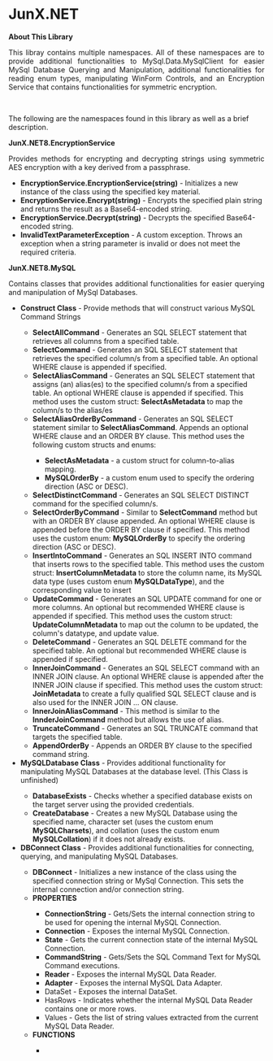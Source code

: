# JunX.NET

<strong>About This Library</strong>
<br/>
<p align="justify">This libray contains multiple namespaces. All of these namespaces are to provide additional functionalities to MySql.Data.MySqlClient for easier MySql Database Querying and Manipulation, additional functionalities for reading enum types, manipulating WinForm Controls, and an Encryption Service that contains functionalities for symmetric encryption.</p>
<br/>
<p>The following are the namespaces found in this library as well as a brief description.</p>
<strong>JunX.NET8.EncryptionService</strong>
<p align="justify">Provides methods for encrypting and decrypting strings using symmetric AES encryption with a key derived from a passphrase.</p>
<ul>
  <li><strong>EncryptionService.EncryptionService(string)</strong> - Initializes a new instance of the class using the specified key material.</li>
  <li><strong>EncryptionService.Encrypt(string)</strong> - Encrypts the specified plain string and returns the result as a Base64-encoded string.</li>
  <li><strong>EncryptionService.Decrypt(string)</strong> - Decrypts the specified Base64-encoded string.</li>
  <li><strong>InvalidTextParameterException</strong> - A custom exception. Throws an exception when a string parameter is invalid or does not meet the required criteria.</li>
</ul>
<strong>JunX.NET8.MySQL</strong>
<p align="justify">Contains classes that provides additional functionalities for easier querying and manipulation of MySql Databases.</p>
<ul>
  <li><strong>Construct Class</strong> - Provide methods that will construct various MySQL Command Strings</li>
    <ul>
      <li><strong>SelectAllCommand</strong> - Generates an SQL SELECT statement that retrieves all columns from a specified table.</li>
      <li><strong>SelectCommand</strong> - Generates an SQL SELECT statement that retrieves the specified column/s from a specified table. An optional WHERE clause is appended if specified.</li>
      <li><strong>SelectAliasCommand</strong> - Generates an SQL SELECT statement that assigns (an) alias(es) to the specified column/s from a specified table. An optional WHERE clause is appended if 
        specified. This method uses the custom struct: <strong>SelectAsMetadata</strong> to map the column/s to the alias/es</li>
      <li><strong>SelectAliasOrderByCommand</strong> - Generates an SQL SELECT statement similar to <strong>SelectAliasCommand</strong>. Appends an optional WHERE clause and an ORDER BY clause.
        This method uses the following custom structs and enums:</li>
        <ul>
          <li><strong>SelectAsMetadata</strong> - a custom struct for column-to-alias mapping.</li>
          <li><strong>MySQLOrderBy</strong> - a custom enum used to specify the ordering direction (ASC or DESC).</li>
        </ul>
      <li><strong>SelectDistinctCommand</strong> - Generates an SQL SELECT DISTINCT command for the specified column/s.</li>
      <li><strong>SelectOrderByCommand</strong> - Similar to <strong>SelectCommand</strong> method but with an ORDER BY clause appended. An optional WHERE clause is appended before the ORDER BY
        clause if specified. This method uses the custom enum: <strong>MySQLOrderBy</strong> to specify the ordering direction (ASC or DESC).</li>
      <li><strong>InsertIntoCommand</strong> - Generates an SQL INSERT INTO command that inserts rows to the specified table. This method uses the custom struct: <strong>InsertColumnMetadata</strong>
        to store the column name, its MySQL data type (uses custom enum <strong>MySQLDataType</strong>), and the corresponding value to insert</li>
      <li><strong>UpdateCommand</strong> - Generates an SQL UPDATE command for one or more columns. An optional but recommended WHERE clause is appended if specified. This method
        uses the custom struct: <strong>UpdateColumnMetadata</strong> to map out the column to be updated, the column's datatype, and update value.</li>
      <li><strong>DeleteCommand</strong> - Generates an SQL DELETE command for the specified table. An optional but recommended WHERE clause is appended if specified.</li>
      <li><strong>InnerJoinCommand</strong> - Generates an SQL SELECT command with an INNER JOIN clause. An optional WHERE clause is appended after the INNER JOIN clause if specified. This
        method uses the custom struct: <strong>JoinMetadata</strong> to create a fully qualified SQL SELECT clause and is also used for the INNER JOIN ... ON clause.</li>
      <li><strong>InnerJoinAliasCommand</strong> - This method is similar to the <strong>InnderJoinCommand</strong> method but allows the use of alias.</li>
      <li><strong>TruncateCommand</strong> - Generates an SQL TRUNCATE command that targets the specified table.</li>
      <li><strong>AppendOrderBy</strong> - Appends an ORDER BY clause to the specified command string.</li>
    </ul>
  <li><strong>MySQLDatabase Class</strong> - Provides additional functionality for manipulating MySQL Databases at the database level. (This Class is unfinished)</li>
    <ul>
      <li><strong>DatabaseExists</strong> - Checks whether a specified database exists on the target server using the provided credentials.</li>
      <li><strong>CreateDatabase</strong> - Creates a new MySQL Database using the specified name, character set (uses the custom enum <strong>MySQLCharsets</strong>), and
        collation (uses the custom enum <strong>MySQLCollation</strong>) if it does not already exists.</li>
    </ul>
  <li><strong>DBConnect Class</strong> - Provides additional functionalities for connecting, querying, and manipulating MySQL Databases.</li>
    <ul>
      <li><strong>DBConnect</strong> - Initializes a new instance of the class using the specified connection string or MySql Connection. This sets the internal connection and/or connection string.</li>
      <li><strong>PROPERTIES</strong></li>
        <ul>
          <li><strong>ConnectionString</strong> - Gets/Sets the internal connection string to be used for opening the internal MySQL Connection.</li>
          <li><strong>Connection</strong> - Exposes the internal MySQL Connection.</li>
          <li><strong>State</strong> - Gets the current connection state of the internal MySQL Connection.</li>
          <li><strong>CommandString</strong> - Gets/Sets the SQL Command Text for MySQL Command executions.</li>
          <li><strong>Reader</strong> - Exposes the internal MySQL Data Reader.</li>
          <li><strong>Adapter</strong> - Exposes the internal MySQL Data Adapter.</li>
          <li><string>DataSet</string> - Exposes the internal DataSet.</li>
          <li><string>HasRows</string> - Indicates whether the internal MySQL Data Reader contains one or more rows.</li>
          <li><string>Values</string> - Gets the list of string values extracted from the current MySQL Data Reader.</li>
        </ul>
      <li><strong>FUNCTIONS</strong></li>
        <ul>
          <li></li>
        </ul>
    </ul>
</ul>
